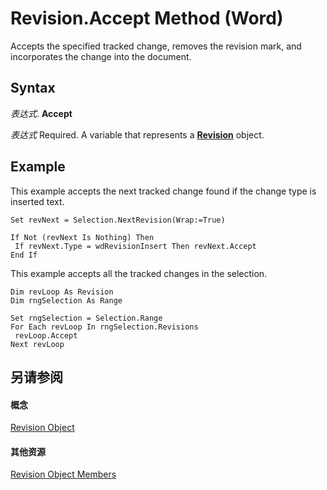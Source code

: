 
# Revision.Accept Method (Word)

Accepts the specified tracked change, removes the revision mark, and incorporates the change into the document.


## Syntax

 _表达式_. **Accept**

 _表达式_ Required. A variable that represents a **[Revision](e6f64467-a438-88f1-60f9-975365a1430e.md)** object.


## Example

This example accepts the next tracked change found if the change type is inserted text.


```
Set revNext = Selection.NextRevision(Wrap:=True) 
 
If Not (revNext Is Nothing) Then 
 If revNext.Type = wdRevisionInsert Then revNext.Accept 
End If
```

This example accepts all the tracked changes in the selection.




```
Dim revLoop As Revision 
Dim rngSelection As Range 
 
Set rngSelection = Selection.Range 
For Each revLoop In rngSelection.Revisions 
 revLoop.Accept 
Next revLoop
```


## 另请参阅


#### 概念


[Revision Object](e6f64467-a438-88f1-60f9-975365a1430e.md)
#### 其他资源


[Revision Object Members](http://msdn.microsoft.com/library/97eb185c-125a-1c5f-6f54-157fd5bbf355%28Office.15%29.aspx)